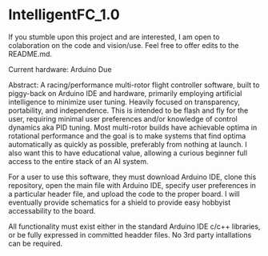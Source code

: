 # IntelligentFC_1.0
If you stumble upon this project and are interested, I am open to colaboration on the code and vision/use. Feel free to offer edits to the README.md.

Current hardware: Arduino Due

Abstract:
A racing/performance multi-rotor flight controller software, built to piggy-back on Arduino IDE and hardware, primarily employing artificial intelligence to minimize user tuning. Heavily focused on transparency, portability, and independence.
This is intended to be flash and fly for the user, requiring minimal user preferences and/or knowledge of control dynamics aka PID tuning. Most multi-rotor builds have achievable optima in rotational performance and the goal is to make systems that find optima automatically as quickly as possible, preferably from nothing at launch. I also want this to have educational value, allowing a curious beginner full access to the entire stack of an AI system.


For a user to use this software, they must download Arduino IDE, clone this repository, open the main file with Arduino IDE, specify user preferences in a particular header file, and upload the code to the proper board. I will eventually provide schematics for a shield to provide easy hobbyist accessability to the board.

All functionality must exist either in the standard Arduino IDE c/c++ libraries, or be fully expressed in committed headder files. No 3rd party intallations can be required.
